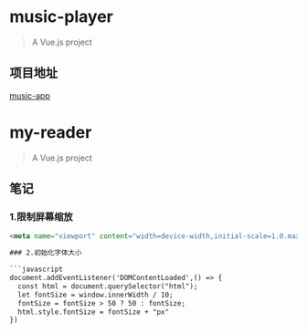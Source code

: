 # music-player

> A Vue.js project

## 项目地址

[music-app](http://zhongwood.likesyou.org/music-app/)

# my-reader

> A Vue.js project

## 笔记

### 1.限制屏幕缩放

```HTML
<meta name="viewport" content="width=device-width,initial-scale=1.0.maxmum-scale=1.0,minmum-scale=1.0,user-scalable=no">

### 2.初始化字体大小

```javascript
document.addEventListener('DOMContentLoaded',() => {
  const html = document.querySelector("html");
  let fontSize = window.innerWidth / 10;
  fontSize = fontSize > 50 ? 50 : fontSize;
  html.style.fontSize = fontSize + "px"
})
